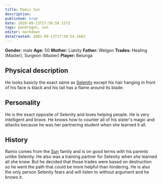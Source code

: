 ```yaml
---
title: Ramix Sun
description: 
published: true
date: 2020-09-13T17:50:59.157Z
tags: pendragon, sun
editor: markdown
dateCreated: 2002-09-13T17:50:54.368Z
---
```


**Gender:** male
**Age:** 50
**Mother:** Lianity
**Father:** Welgon
**Trades:** Healing (Master), Surgeon (Master)
**Player:** Belunga

## Physical description

He looks basicly the exact same as [Selenity](/characters/selenity-sun) except his hair hanging in front of his face is black and his tail has a flame around its blade.

## Personality

He is the exact opposite of Selenity and loves helping people. He is very intelligent and brave. He knows how to counter all of his sister's magic and attacks because he was her partnering student when she learned it all.

## History

Ramix comes from the [Sun](/genealogy/sun) family and is on good terms with his parents unlike Selenity. He also was a training partner for Selenity when she learned all she knew. But he decided that those trades were based on destruction so he went the path that could be more helpful than hindering. He is also the only person Selenity fears and will listen to without argument and he knows it.